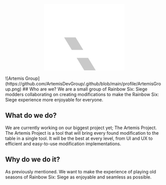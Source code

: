 <p align="center">
  <img src="https://github.com/ArtemisDevGroup/.github/blob/main/profile/logo.png" width="256" height="211"/>
</p>
![Artemis Group](https://github.com/ArtemisDevGroup/.github/blob/main/profile/ArtemisGroup.png)
## Who are we?
We are a small group of Rainbow Six: Siege modders collaborating on creating modifications to make the Rainbow Six: Siege experience more enjoyable for everyone.

## What do we do?
We are currently working on our biggest project yet; The Artemis Project. The Artemis Project is a tool that will bring every found modification to the table in a single tool. It will be the best at every level, from UI and UX to efficient and easy-to-use modification implementations.

## Why do we do it?
As previously mentioned. We want to make the experience of playing old seasons of Rainbow Six: Siege as enjoyable and seamless as possible.
